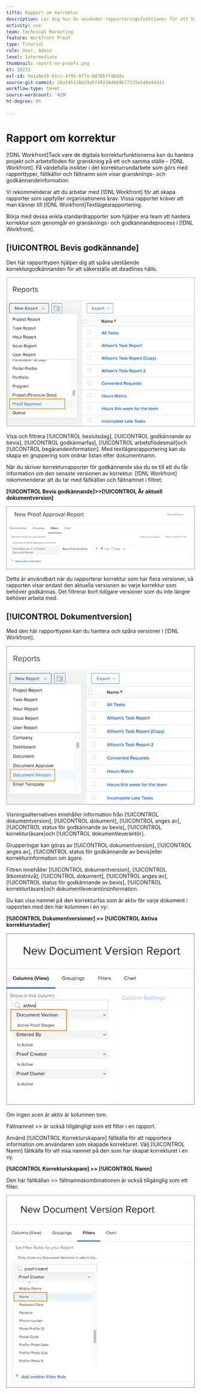 ```yaml
---
title: Rapport om korrektur
description: Lär dig hur du använder rapporteringsfunktioner för att hantera korrekturförloppet.
activity: use
team: Technical Marketing
feature: Workfront Proof
type: Tutorial
role: User, Admin
level: Intermediate
thumbnail: report-on-proofs.png
kt: 10233
exl-id: 9a1a9e16-61cc-4f95-977a-8870b7fd0dda
source-git-commit: 58a545120b29a5f492344b89b77235e548e94241
workflow-type: tm+mt
source-wordcount: '429'
ht-degree: 0%

---
```


# Rapport om korrektur

[!DNL Workfront]Tack vare de digitala korrekturfunktionerna kan du hantera projekt och arbetsflöden för granskning på ett och samma ställe - [!DNL Workfront]. Få värdefulla insikter i det korrekturrundarbete som görs med rapporttyper, fältkällor och fältnamn som visar gransknings- och godkännandeinformation.

Vi rekommenderar att du arbetar med [!DNL Workfront] för att skapa rapporter som uppfyller organisationens krav. Vissa rapporter kräver att man känner till [!DNL Workfront]Textlägesrapportering.

Börja med dessa enkla standardrapporter som hjälper era team att hantera korrektur som genomgår en gransknings- och godkännandeprocess i [!DNL Workfront].

## [!UICONTROL Bevis godkännande]

Den här rapporttypen hjälper dig att spåra utestående korrekturgodkännanden för att säkerställa att deadlines hålls.

![Välj [!UICONTROL Bevis godkännande] från [!UICONTROL Ny rapport] nedrullningsbar meny](assets/proof-system-setups-proof-approval-report.png)

Visa och filtrera [!UICONTROL beslutsdag], [!UICONTROL godkännande av bevis], [!UICONTROL godkännarfas], [!UICONTROL arbetsflödesmall]och [!UICONTROL begärandeinformation]. Med textlägesrapportering kan du skapa en gruppering som ordnar listan efter dokumentnamn.

När du skriver korrekturrapporter för godkännande ska du se till att du får information om den senaste versionen av korrektur. [!DNL Workfront] rekommenderar att du tar med fältkällan och fältnamnet i filtret:

**[!UICONTROL Bevis godkännande]>>[!UICONTROL Är aktuell dokumentversion]**

![Fliken Filter i Report Builder](assets/proof-system-setups-proof-approval-report-is-current-version.png)

Detta är användbart när du rapporterar korrektur som har flera versioner, så rapporten visar endast den aktuella versionen av varje korrektur som behöver godkännas. Det filtrerar bort tidigare versioner som du inte längre behöver arbeta med.

## [!UICONTROL Dokumentversion]

Med den här rapporttypen kan du hantera och spåra versioner i [!DNL Workfront].

![Välj [!UICONTROL Dokumentversion] från [!UICONTROL Ny rapport] nedrullningsbar meny](assets/proof-system-setups-document-version-report.png)

Visningsalternativen innehåller information från [!UICONTROL dokumentversion], [!UICONTROL dokument], [!UICONTROL anges av], [!UICONTROL status för godkännande av bevis], [!UICONTROL korrekturläsare]och [!UICONTROL dokumentleverantör].

Grupperingar kan göras av [!UICONTROL dokumentversion], [!UICONTROL anges av], [!UICONTROL status för godkännande av bevis]eller korrekturinformation om ägare.

Filtren innehåller [!UICONTROL dokumentversion], [!UICONTROL åtkomstnivå], [!UICONTROL dokument], [!UICONTROL anges av], [!UICONTROL status för godkännande av bevis], [!UICONTROL korrekturläsare]och dokumentleverantörsinformation.

Du kan visa namnet på den korrekturfas som är aktiv för varje dokument i rapporten med den här kolumnen i en vy:

**[!UICONTROL Dokumentversioner] >> [!UICONTROL Aktiva korrekturstadier]**

![Fliken Filter i Report Builder](assets/proof-system-setups-active-proof-stages.png)

Om ingen scen är aktiv är kolumnen tom.

Fältnamnet >> är också tillgängligt som ett filter i en rapport.

Använd [!UICONTROL Korrekturskapare] fältkälla för att rapportera information om användaren som skapade korrekturet. Välj [!UICONTROL Namn] fältkälla för att visa namnet på den som har skapat korrekturet i en vy.

**[!UICONTROL Korrekturskapare] >> [!UICONTROL Namn]**

Den här fältkällan >> fältnamnskombinationen är också tillgänglig som ett filter.

![Fliken Filter i Report Builder](assets/proof-system-setups-proof-creator-name.png)

<!--
Learn More Icon
Learn how to create reports in [!DNL Workfront] with the Report Creation class.
Access to proofing functionality
-->
